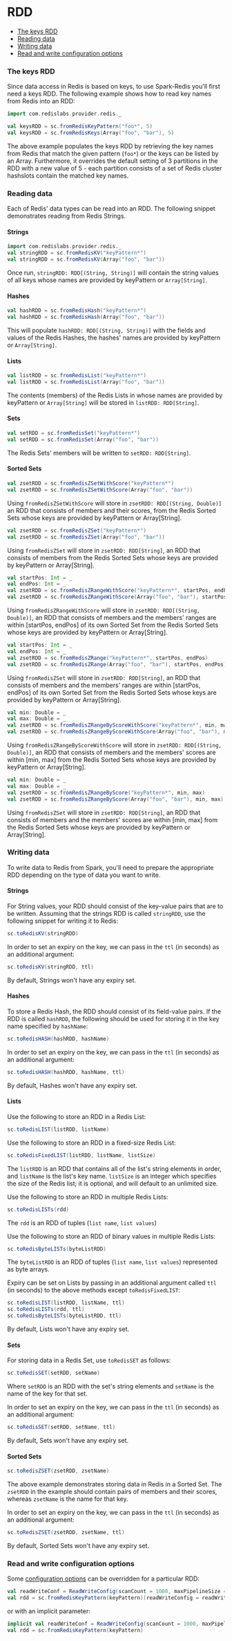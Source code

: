 
# RDD

  - [The keys RDD](#the-keys-rdd)
  - [Reading data](#reading-data)
  - [Writing data](#writing-data)
  - [Read and write configuration options](#read-and-write-configuration-options)

### The keys RDD
Since data access in Redis is based on keys, to use Spark-Redis you'll first need a keys RDD.  The following example shows how to read key names from Redis into an RDD:
```scala
import com.redislabs.provider.redis._

val keysRDD = sc.fromRedisKeyPattern("foo*", 5)
val keysRDD = sc.fromRedisKeys(Array("foo", "bar"), 5)
```

The above example populates the keys RDD by retrieving the key names from Redis that match the given pattern (`foo*`) or the keys can be listed by an Array. Furthermore, it overrides the default setting of 3 partitions in the RDD with a new value of 5 - each partition consists of a set of Redis cluster hashslots contain the matched key names.

### Reading data

Each of Redis' data types can be read into an RDD. The following snippet demonstrates reading from Redis Strings.

#### Strings

```scala
import com.redislabs.provider.redis._
val stringRDD = sc.fromRedisKV("keyPattern*")
val stringRDD = sc.fromRedisKV(Array("foo", "bar"))
```

Once run, `stringRDD: RDD[(String, String)]` will contain the string values of all keys whose names are provided by keyPattern or `Array[String]`.

#### Hashes
```scala
val hashRDD = sc.fromRedisHash("keyPattern*")
val hashRDD = sc.fromRedisHash(Array("foo", "bar"))
```

This will populate `hashRDD: RDD[(String, String)]` with the fields and values of the Redis Hashes, the hashes' names are provided by keyPattern or `Array[String]`.

#### Lists
```scala
val listRDD = sc.fromRedisList("keyPattern*")
val listRDD = sc.fromRedisList(Array("foo", "bar"))
```
The contents (members) of the Redis Lists in whose names are provided by keyPattern or `Array[String]` will be stored in `listRDD: RDD[String]`.

#### Sets
```scala
val setRDD = sc.fromRedisSet("keyPattern*")
val setRDD = sc.fromRedisSet(Array("foo", "bar"))
```

The Redis Sets' members will be written to `setRDD: RDD[String]`.

#### Sorted Sets
```scala
val zsetRDD = sc.fromRedisZSetWithScore("keyPattern*")
val zsetRDD = sc.fromRedisZSetWithScore(Array("foo", "bar"))
```

Using `fromRedisZSetWithScore` will store in `zsetRDD: RDD[(String, Double)]` an RDD that consists of members and their scores, from the Redis Sorted Sets whose keys are provided by keyPattern or Array[String].

```scala
val zsetRDD = sc.fromRedisZSet("keyPattern*")
val zsetRDD = sc.fromRedisZSet(Array("foo", "bar"))
```

Using `fromRedisZSet` will store in `zsetRDD: RDD[String]`, an RDD that consists of members from the Redis Sorted Sets whose keys are provided by keyPattern or Array[String].

```scala
val startPos: Int = _
val endPos: Int = _
val zsetRDD = sc.fromRedisZRangeWithScore("keyPattern*", startPos, endPos)
val zsetRDD = sc.fromRedisZRangeWithScore(Array("foo", "bar"), startPos, endPos)
```

Using `fromRedisZRangeWithScore` will store in `zsetRDD: RDD[(String, Double)]`, an RDD that consists of members and the members' ranges are within [startPos, endPos] of its own Sorted Set from the Redis Sorted Sets whose keys are provided by keyPattern or Array[String].

```scala
val startPos: Int = _
val endPos: Int = _
val zsetRDD = sc.fromRedisZRange("keyPattern*", startPos, endPos)
val zsetRDD = sc.fromRedisZRange(Array("foo", "bar"), startPos, endPos)
```

Using `fromRedisZSet` will store in `zsetRDD: RDD[String]`, an RDD that consists of members and the members' ranges are within [startPos, endPos] of its own Sorted Set from the Redis Sorted Sets whose keys are provided by keyPattern or Array[String].

```scala
val min: Double = _
val max: Double = _
val zsetRDD = sc.fromRedisZRangeByScoreWithScore("keyPattern*", min, max)
val zsetRDD = sc.fromRedisZRangeByScoreWithScore(Array("foo", "bar"), min, max)
```

Using `fromRedisZRangeByScoreWithScore` will store in `zsetRDD: RDD[(String, Double)]`, an RDD that consists of members and the members' scores are within [min, max] from the Redis Sorted Sets whose keys are provided by keyPattern or Array[String].

```scala
val min: Double = _
val max: Double = _
val zsetRDD = sc.fromRedisZRangeByScore("keyPattern*", min, max)
val zsetRDD = sc.fromRedisZRangeByScore(Array("foo", "bar"), min, max)
```

Using `fromRedisZSet` will store in `zsetRDD: RDD[String]`, an RDD that consists of members and the members' scores are within [min, max] from the Redis Sorted Sets whose keys are provided by keyPattern or Array[String].

### Writing data
To write data to Redis from Spark, you'll need to prepare the appropriate RDD depending on the type of data you want to write.

#### Strings
For String values, your RDD should consist of the key-value pairs that are to be written. Assuming that the strings RDD is called `stringRDD`, use the following snippet for writing it to Redis:

```scala
sc.toRedisKV(stringRDD)
```

In order to set an expiry on the key, we can pass in the `ttl` (in seconds) as an additional argument:

```scala
sc.toRedisKV(stringRDD, ttl)
```

By default, Strings won't have any expiry set.

#### Hashes
To store a Redis Hash, the RDD should consist of its field-value pairs. If the RDD is called `hashRDD`, the following should be used for storing it in the key name specified by `hashName`:

```scala
sc.toRedisHASH(hashRDD, hashName)
```
In order to set an expiry on the key, we can pass in the `ttl` (in seconds) as an additional argument: 

```scala
sc.toRedisHASH(hashRDD, hashName, ttl) 
```

By default, Hashes won't have any expiry set.

#### Lists
Use the following to store an RDD in a Redis List:

```scala
sc.toRedisLIST(listRDD, listName)
```

Use the following to store an RDD in a fixed-size Redis List:

```scala
sc.toRedisFixedLIST(listRDD, listName, listSize)
```

The `listRDD` is an RDD that contains all of the list's string elements in order, and `listName` is the list's key name.
`listSize` is an integer which specifies the size of the Redis list; it is optional, and will default to an unlimited size.

Use the following to store an RDD in multiple Redis Lists:

```scala
sc.toRedisLISTs(rdd)
```

The `rdd` is an RDD of tuples (`list name`, `list values`)

Use the following to store an RDD of binary values in multiple Redis Lists:

```scala
sc.toRedisByteLISTs(byteListRDD)
```

The `byteListRDD` is an RDD of tuples (`list name`, `list values`) represented as byte arrays. 

Expiry can be set on Lists by passing in an additional argument called `ttl` (in seconds) to the above methods except `toRedisFixedLIST`:
```scala
sc.toRedisLIST(listRDD, listName, ttl)
sc.toRedisLISTs(rdd, ttl)
sc.toRedisByteLISTs(byteListRDD, ttl)
```

By default, Lists won't have any expiry set.

#### Sets
For storing data in a Redis Set, use `toRedisSET` as follows:

```scala
sc.toRedisSET(setRDD, setName)
```

Where `setRDD` is an RDD with the set's string elements and `setName` is the name of the key for that set.

In order to set an expiry on the key, we can pass in the `ttl` (in seconds) as an additional argument: 

```scala
sc.toRedisSET(setRDD, setName, ttl)
```

By default, Sets won't have any expiry set.

#### Sorted Sets
```scala
sc.toRedisZSET(zsetRDD, zsetName)
```

The above example demonstrates storing data in Redis in a Sorted Set. The `zsetRDD` in the example should contain pairs of members and their scores, whereas `zsetName` is the name for that key.

In order to set an expiry on the key, we can pass in the `ttl` (in seconds) as an additional argument: 

```scala
sc.toRedisZSET(zsetRDD, zsetName, ttl)
```

By default, Sorted Sets won't have any expiry set.

### Read and write configuration options

Some [configuration options](configuration.md) can be overridden for a particular RDD:

```scala
val readWriteConf = ReadWriteConfig(scanCount = 1000, maxPipelineSize = 1000)
val rdd = sc.fromRedisKeyPattern(keyPattern)(readWriteConfig = readWriteConf) 
```

or with an implicit parameter:

```scala
implicit val readWriteConf = ReadWriteConfig(scanCount = 1000, maxPipelineSize = 1000)
val rdd = sc.fromRedisKeyPattern(keyPattern)
```
